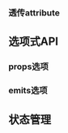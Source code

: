 <!--
 * @Author: 徐家俊 15151832830@163.com
 * @Date: 2022-09-23 13:56:18
 * @LastEditors: 徐家俊 15151832830@163.com
 * @LastEditTime: 2022-09-23 14:22:10
 * @FilePath: /18626428291/docs/zh-cn/browser-side/vue/vue3/branch.md
 * @Description: 
-->

### 透传attribute

## 选项式API

### props选项

### emits选项

## 状态管理
